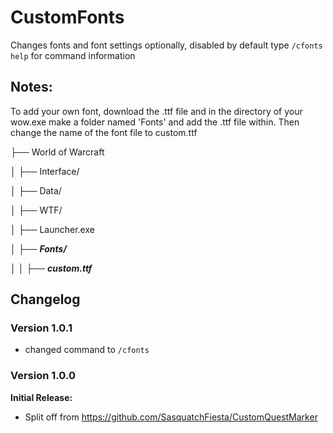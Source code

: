 # CustomFonts

Changes fonts and font settings optionally, disabled by default
type ```/cfonts help``` for command information

## Notes:
To add your own font, download the .ttf file and in the directory of your wow.exe make a folder named 'Fonts' and add the .ttf file within.
Then change the name of the font file to custom.ttf

├── World of Warcraft

│   ├── Interface/

│   ├── Data/

│   ├── WTF/

│   ├── Launcher.exe

│   ├── ***Fonts/***

│   │   ├── ***custom.ttf***


## Changelog

### Version 1.0.1
- changed command to ```/cfonts```

### Version 1.0.0
**Initial Release:**
- Split off from https://github.com/SasquatchFiesta/CustomQuestMarker
